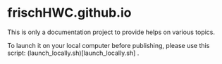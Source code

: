 # frischHWC.github.io

This is only a documentation project to provide helps on various topics.

To launch it on your local computer before publishing, please use this script: (launch_locally.sh)[launch_locally.sh] .

